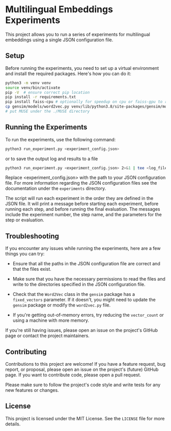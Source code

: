 # Multilingual Embeddings Experiments

This project allows you to run a series of experiments for multilingual embeddings using a single JSON configuration file.

## Setup

Before running the experiments, you need to set up a virtual environment and install the required packages. Here's how you can do it:

```bash
python3 -m venv venv
source venv/bin/activate
pip -V  # ensure correct pip location
pip install -r requirements.txt
pip install faiss-cpu # optionally for speedup on cpu or faiss-gpu to run on GPU
cp gensim/models/word2vec.py venv/lib/python3.8/site-packages/gensim/models/word2vec.py
# put MUSE under the ./MUSE directory
```


## Running the Experiments

To run the experiments, use the following command:

```bash
python3 run_experiment.py <experiment_config.json>
```

or to save the output log and results to a file

```bash
python3 run_experiment.py <experiment_config.json> 2>&1 | tee <log_file>
```

Replace <experiment_config.json> with the path to your JSON configuration file. For more information regarding the JSON configuration files see the documentation under the `experiments` directory.

The script will run each experiment in the order they are defined in the JSON file. It will print a message before starting each experiment, before running each step, and before running the final evaluation. The messages include the experiment number, the step name, and the parameters for the step or evaluation. 

## Troubleshooting

If you encounter any issues while running the experiments, here are a few things you can try:

- Ensure that all the paths in the JSON configuration file are correct and that the files exist.

- Make sure that you have the necessary permissions to read the files and write to the directories specified in the JSON configuration file.

- Check that the `Word2Vec` class in the `gensim` package has a `fixed_vectors` parameter. If it doesn't, you might need to update the `gensim` package or modify the `word2vec.py` file.

- If you're getting out-of-memory errors, try reducing the `vector_count` or using a machine with more memory.

If you're still having issues, please open an issue on the project's GitHub page or contact the project maintainers.

## Contributing

Contributions to this project are welcome! If you have a feature request, bug report, or proposal, please open an issue on the project's (future) GitHub page. If you want to contribute code, please open a pull request.

Please make sure to follow the project's code style and write tests for any new features or changes.

## License

This project is licensed under the MIT License. See the `LICENSE` file for more details.
